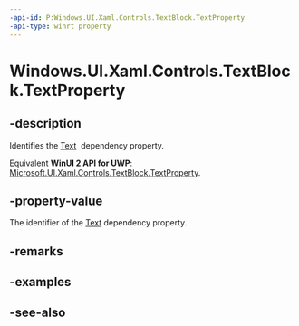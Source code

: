 ```yaml
---
-api-id: P:Windows.UI.Xaml.Controls.TextBlock.TextProperty
-api-type: winrt property
---
```


<!-- Property syntax
public Windows.UI.Xaml.DependencyProperty TextProperty { get; }
-->

# Windows.UI.Xaml.Controls.TextBlock.TextProperty

## -description
Identifies the [Text](textblock_text.md)  dependency property.

Equivalent **WinUI 2 API for UWP**: [Microsoft.UI.Xaml.Controls.TextBlock.TextProperty](/windows/winui/api/microsoft.ui.xaml.controls.textblock.textproperty).

## -property-value
The identifier of the [Text](textblock_text.md) dependency property.

## -remarks

## -examples

## -see-also
